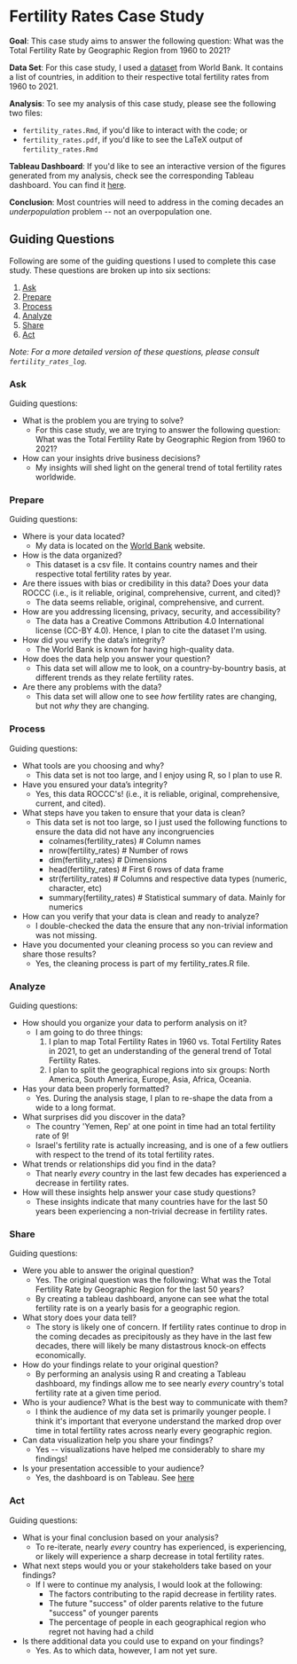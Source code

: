 # Fertility Rates Case Study

**Goal**: This case study aims to answer the following question: What was the Total Fertility Rate by Geographic Region from 1960 to 2021?

**Data Set**: For this case study, I used a [dataset](https://data.worldbank.org/indicator/SP.DYN.TFRT.IN?end=2021&start=2021&view=map&year=2021) from World Bank. It contains a list of countries, in addition to their respective total fertility rates from 1960 to 2021. 

**Analysis**: To see my analysis of this case study, please see the following two files:
- `fertility_rates.Rmd`, if you'd like to interact with the code; or
- `fertility_rates.pdf`, if you'd like to see the LaTeX output of `fertility_rates.Rmd`

**Tableau Dashboard**: If you'd like to see an interactive version of the figures generated from my analysis, check see the corresponding Tableau dashboard. You can find it [here](https://public.tableau.com/app/profile/bradley.cardona/viz/AverageFertilityRatebyRegion1960-2021/Dashboard2).

**Conclusion**: Most countries will need to address in the coming decades an *underpopulation* problem -- not an overpopulation one.

## Guiding Questions
Following are some of the guiding questions I used to complete this case study. These questions are broken up into six sections: 
  1. [Ask](#Ask)
  2. [Prepare](#Prepare)
  3. [Process](#Process)
  4. [Analyze](#Analyze)
  5. [Share](#Share)
  6. [Act](#Act)

*Note: For a more detailed version of these questions, please consult `fertility_rates_log`.*

### Ask
Guiding questions:
- What is the problem you are trying to solve? 
    - For this case study, we are trying to answer the following question: What was the Total Fertility Rate by Geographic Region from 1960 to 2021?
- How can your insights drive business decisions?
    - My insights will shed light on the general trend of total fertility rates worldwide.

### Prepare
Guiding questions:
- Where is your data located? 
    - My data is located on the [World Bank](https://data.worldbank.org/indicator/SP.DYN.TFRT.IN?end=2021&start=2021&view=map&year=2021) website.
- How is the data organized? 
    - This dataset is a csv file. It contains country names and their respective total fertility rates by year.  
- Are there issues with bias or credibility in this data? Does your data ROCCC (i.e., is it reliable, original, comprehensive, current, and cited)?
    - The data seems reliable, original, comprehensive, and current. 
- How are you addressing licensing, privacy, security, and accessibility? 
    - The data has a Creative Commons Attribution 4.0 International license (CC-BY 4.0). Hence, I plan to cite the dataset I'm using. 
- How did you verify the data’s integrity? 
    - The World Bank is known for having high-quality data. 
- How does the data help you answer your question?
    - This data set will allow me to look, on a country-by-bountry basis, at different trends as they relate fertility rates.
- Are there any problems with the data?
    - This data set will allow one to see *how* fertility rates are changing, but not *why* they are changing. 

### Process
Guiding questions:
- What tools are you choosing and why?
    - This data set is not too large, and I enjoy using R, so I plan to use R.
- Have you ensured your data’s integrity?
    - Yes, this data ROCCC's! (i.e., it is reliable, original, comprehensive, current, and cited).
- What steps have you taken to ensure that your data is clean?
    -  This data set is not too large, so I just used the following functions to ensure the data did not have any incongruencies
        - colnames(fertility_rates)  # Column names
        - nrow(fertility_rates)  # Number of rows
        - dim(fertility_rates)  # Dimensions
        - head(fertility_rates)  # First 6 rows of data frame
        - str(fertility_rates)  # Columns and respective data types (numeric, character, etc)
        - summary(fertility_rates)  # Statistical summary of data. Mainly for numerics
- How can you verify that your data is clean and ready to analyze?
    - I double-checked the data the ensure that any non-trivial information was not missing.  
- Have you documented your cleaning process so you can review and share those results?
    - Yes, the cleaning process is part of my fertility_rates.R file. 

### Analyze
Guiding questions:
- How should you organize your data to perform analysis on it?
    - I am going to do three things:
        1. I plan to map Total Fertility Rates in 1960 vs. Total Fertility Rates in 2021,
           to get an understanding of the general trend of Total Fertility Rates. 
        2. I plan to split the geographical regions into six groups: North America, South America, Europe, Asia, Africa, Oceania.
- Has your data been properly formatted?
    - Yes. During the analysis stage, I plan to re-shape the data from a wide to a long format.
- What surprises did you discover in the data?
    - The country 'Yemen, Rep' at one point in time had an total fertility rate of 9!
    - Israel's fertility rate is actually increasing, and is one of a few outliers with respect to the trend of its total fertility rates. 
- What trends or relationships did you find in the data?
    - That nearly *every* country in the last few decades has experienced a decrease in fertility rates. 
- How will these insights help answer your case study questions?
    - These insights indicate that many countries have for the last 50 years been experiencing a non-trivial decrease in fertility rates.

### Share
Guiding questions:
- Were you able to answer the original question?
    - Yes. The original question was the following: What was the Total Fertility Rate by Geographic Region for the last 50 years?
    - By creating a tableau dashboard, anyone can see what the total fertility rate is on a yearly basis for a geographic region. 
- What story does your data tell?
    - The story is likely one of concern. If fertility rates continue to drop in the coming decades as precipitously as they have in the last few decades, there will likely be many distastrous knock-on effects economically.  
- How do your findings relate to your original question?
    - By performing an analysis using R and creating a Tableau dashboard, my findings allow me to see nearly *every* country's total fertility rate at a given time period. 
- Who is your audience? What is the best way to communicate with them?
    - I think the audience of my data set is primarily younger people. I think it's important that everyone understand the marked drop over time in total fertility rates across nearly every geographic region. 
- Can data visualization help you share your findings?
    - Yes -- visualizations have helped me considerably to share my findings!
- Is your presentation accessible to your audience?
    - Yes, the dashboard is on Tableau. See [here](https://public.tableau.com/app/profile/bradley.cardona/viz/AverageFertilityRatebyRegion1960-2021/Dashboard2)

### Act
Guiding questions:
- What is your final conclusion based on your analysis?
    - To re-iterate, nearly *every* country has experienced, is experiencing, or likely will experience a sharp decrease in total fertility rates. 
- What next steps would you or your stakeholders take based on your findings?
    - If I were to continue my analysis, I would look at the following:
        - The factors contributing to the rapid decrease in fertility rates. 
        - The future "success" of older parents relative to the future "success" of younger parents
        - The percentage of people in each geographical region who regret not having had a child
- Is there additional data you could use to expand on your findings?
    - Yes. As to which data, however, I am not yet sure.